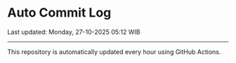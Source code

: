 # Auto Commit Log

Last updated: Monday, 27-10-2025 05:12 WIB

---

This repository is automatically updated every hour using GitHub Actions.
